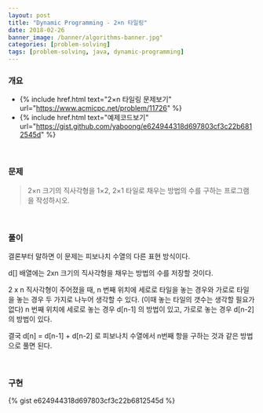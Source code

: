 ```yaml
---
layout: post
title: "Dynamic Programming - 2×n 타일링"
date: 2018-02-26
banner_image: /banner/algorithms-banner.jpg"
categories: [problem-solving]
tags: [problem-solving, java, dynamic-programming]
---
```


### 개요
* {% include href.html text="2×n 타일링 문제보기" url="https://www.acmicpc.net/problem/11726" %}
* {% include href.html text="예제코드보기" url="https://gist.github.com/yaboong/e624944318d697803cf3c22b6812545d" %}
<!--more-->


<br/>


### 문제
> 2×n 크기의 직사각형을 1×2, 2×1 타일로 채우는 방법의 수를 구하는 프로그램을 작성하시오.

<br/>

### 풀이
결론부터 말하면 이 문제는 피보나치 수열의 다른 표현 방식이다.

d[] 배열에는 2xn 크기의 직사각형을 채우는 방법의 수를 저장할 것이다.

2 x n 직사각형이 주어졌을 때, n 번째 위치에 세로로 타일을 놓는 경우와 가로로 타일을 놓는 경우 두 가지로 나누어 생각할 수 있다. (이때 놓는 타일의 갯수는 생각할 필요가 없다)
n 번째 위치에 세로로 놓는 경우 d[n-1] 의 방법이 있고, 가로로 놓는 경우 d[n-2] 의 방법이 있다.

결국 d[n] = d[n-1] + d[n-2] 로 피보나치 수열에서 n번째 항을 구하는 것과 같은 방법으로 풀면 된다.
  
<br/>

### 구현
{% gist e624944318d697803cf3c22b6812545d %}